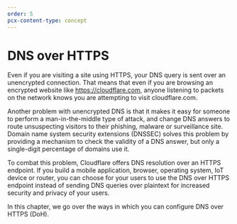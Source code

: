 ```yaml
---
order: 5
pcx-content-type: concept
---
```


# DNS over HTTPS

Even if you are visiting a site using HTTPS, your DNS query is sent over an unencrypted connection. That means that even if you are browsing an encrypted website like https://cloudflare.com, anyone listening to packets on the network knows you are attempting to visit cloudflare.com.

Another problem with unencrypted DNS is that it makes it easy for someone to perform a man-in-the-middle type of attack, and change DNS answers to route unsuspecting visitors to their phishing, malware or surveillance site. Domain name system security extensions (DNSSEC) solves this problem by providing a mechanism to check the validity of a DNS answer, but only a single-digit percentage of domains use it.

To combat this problem, Cloudflare offers DNS resolution over an HTTPS endpoint. If you build a mobile application, browser, operating system, IoT device or router, you can choose for your users to use the DNS over HTTPS endpoint instead of sending DNS queries over plaintext for increased security and privacy of your users.  

In this chapter, we go over the ways in which you can configure DNS over HTTPS (DoH).
